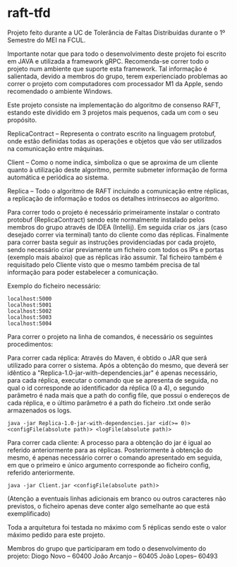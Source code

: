 # raft-tfd


Projeto feito durante a UC de Tolerância de Faltas Distribuídas durante o 1º Semestre do MEI na FCUL.

Importante notar que para todo o desenvolvimento deste projeto foi escrito em JAVA e utilizada a framework gRPC.
Recomenda-se correr todo o projeto num ambiente que suporte esta framework.
Tal informação é salientada, devido a membros do grupo, terem experienciado problemas ao correr o projeto com computadores com processador M1 da Apple, sendo recomendado o ambiente Windows.

Este projeto consiste na implementação do algoritmo de consenso RAFT, estando este dividido em 3 projetos mais pequenos, cada um com o seu propósito.

ReplicaContract – Representa o contrato escrito na linguagem protobuf, onde estão definidas todas as operações e objetos que vão ser utilizados na comunicação entre máquinas.

Client – Como o nome indica, simboliza o que se aproxima de um cliente quanto à utilização deste algoritmo, permite submeter informação de forma automática e periódica ao sistema.

Replica – Todo o algoritmo de RAFT incluindo a comunicação entre réplicas, a replicação de informação e todos os detalhes intrínsecos ao algoritmo.

Para correr todo o projeto é necessário primeiramente instalar o contrato protobuf (ReplicaContract) sendo este normalmente instalado pelos membros do grupo através de IDEA (Intellij). Em seguida criar os .jars (caso desejado correr via terminal) tanto do cliente como das réplicas. Finalmente para correr basta seguir as instruções providenciadas por cada projeto, sendo necessário criar previamente um ficheiro com todos os IPs e portas (exemplo mais abaixo) que as réplicas irão assumir. Tal ficheiro também é requisitado pelo Cliente visto que o mesmo também precisa de tal informação para poder estabelecer a comunicação. 

Exemplo do ficheiro necessário:
```
localhost:5000
localhost:5001
localhost:5002
localhost:5003
localhost:5004
```
Para correr o projeto na linha de comandos, é necessário os seguintes procedimentos:

Para correr cada réplica:
Através do Maven, é obtido o JAR que será utilizado para correr o sistema. Após a obtenção do mesmo, que deverá ser idêntico a "Replica-1.0-jar-with-dependencies.jar" é apenas necessário, para cada réplica, executar o comando que se apresenta de seguida, no qual o id corresponde ao identificador da réplica (0 a 4), o segundo parâmetro é nada mais que a path do config file, que possui o endereços de cada réplica, e o último parâmetro é a path do ficheiro .txt onde serão armazenados os logs.

```
java -jar Replica-1.0-jar-with-dependencies.jar <id(>= 0)> <configFile(absolute path)> <logFile(absolute path)>
```

Para correr cada cliente:
A processo para a obtenção do jar é igual ao referido anteriormente para as réplicas. Posteriormente à obtenção do mesmo, é apenas necessário correr o comando apresentado em seguida, em que o primeiro e único argumento corresponde ao ficheiro config, referido anteriormente.

```
java -jar Client.jar <configFile(absolute path)>
```

(Atenção a eventuais linhas adicionais em branco ou outros caracteres não previstos, o ficheiro apenas deve conter algo semelhante ao que está exemplificado)
	
Toda a arquitetura foi testada no máximo com 5 réplicas sendo este o valor máximo pedido para este projeto.

Membros do grupo que participaram em todo o desenvolvimento do projeto:
Diogo Novo – 60400
João Arcanjo – 60405
João Lopes– 60493 
